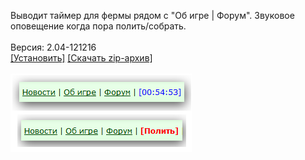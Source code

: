 Выводит таймер для фермы рядом с "Об игре | Форум". Звуковое оповещение когда пора полить/собрать.
<br>
<br>
Версия: 2.04-121216
<br>
[[Установить]](https://raw.githubusercontent.com/MyRequiem/comfortablePlayingInGW/master/separatedScripts/FarmTimer/farmTimer.user.js) [[Скачать zip-архив]](https://raw.githubusercontent.com/MyRequiem/comfortablePlayingInGW/master/separatedScripts/FarmTimer/farmTimer.user.js.zip)
<br>
<br>
![FarmTimer](https://raw.githubusercontent.com/MyRequiem/comfortablePlayingInGW/master/imgs/FarmTimer/screen.png)
<br>
